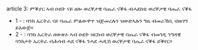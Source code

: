 article 3:  ምቕያር ኣብ ዑደት ናይ ዘሎ ወረቐታዊ ባጤራ ናቕፋ ብሓደስቲ ወረቐታዊ ባጤራ ናቕፋ

<ul>
			<li>1 - : ባንክ ኤርትራ ናይ ባጤራ ምልውዋጥ ዝጅመረሉን ዝውድኣሉን ግዜ ብመራኸቢ ብዙሃን ይእውጅ።<ul>
			</ul></li>			<li>2 - : ባንክ ኤርትራ ዘውጽኦ ኣብ ዑደት ዝርከብ ወረቐታዊ ባጤራ ናቕፋ ብመገዲ ንግዳዊ ባንክታት ኤርትራ ብሕሳብ ሓደ ናቕፋ ንሓደ ሓዲሽ ወረቐታዊ ባጤራ ናቕፋ ይቕየር።<ul>
			</ul></li></ul>
